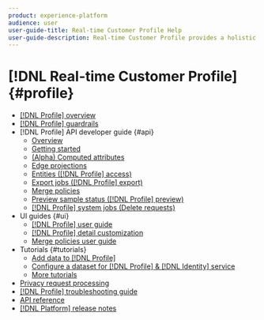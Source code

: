 ```yaml
---
product: experience-platform
audience: user
user-guide-title: Real-time Customer Profile Help
user-guide-description: Real-time Customer Profile provides a holistic view of each individual customer by combining data from multiple channels, including online, offline, CRM, and third-party data. Profile allows you to consolidate your disparate customer data into a unified view offering an actionable, timestamped account of every customer interaction.
---
```


# [!DNL Real-time Customer Profile] {#profile}

* [[!DNL Profile] overview](home.md)
* [[!DNL Profile] guardrails](guardrails.md)
* [!DNL Profile] API developer guide {#api}
  * [Overview](api/overview.md)
  * [Getting started](api/getting-started.md)
  * [(Alpha) Computed attributes](api/computed-attributes.md)
  * [Edge projections](api/edge-projections.md)
  * [Entities ([!DNL Profile] access)](api/entities.md)
  * [Export jobs ([!DNL Profile] export)](api/export-jobs.md)
  * [Merge policies](api/merge-policies.md)
  * [Preview sample status ([!DNL Profile] preview)](api/preview-sample-status.md)
  * [[!DNL Profile] system jobs (Delete requests)](api/profile-system-jobs.md)
* UI guides {#ui}
  * [[!DNL Profile] user guide](ui/user-guide.md)
  * [[!DNL Profile] detail customization](ui/profile-customization.md)
  * [Merge policies user guide](ui/merge-policies.md)
* Tutorials {#tutorials}
  * [Add data to [!DNL Profile]](tutorials/add-profile-data.md)
  * [Configure a dataset for [!DNL Profile] & [!DNL Identity] service](tutorials/dataset-configuration.md)
  * [More tutorials](https://docs.adobe.com/content/help/en/experience-platform/tutorials/home.html)
* [Privacy request processing](privacy.md)
* [[!DNL Profile] troubleshooting guide](troubleshooting.md)
* [API reference](https://www.adobe.io/apis/experienceplatform/home/api-reference.html#!acpdr/swagger-specs/real-time-customer-profile.yaml)
* [[!DNL Platform] release notes](https://www.adobe.com/go/platform-release-notes-en)